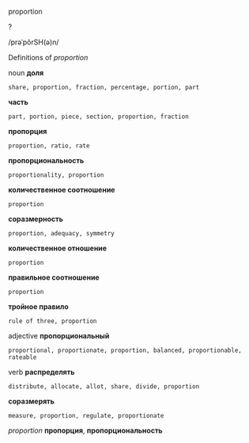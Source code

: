 proportion

?

/prəˈpôrSH(ə)n/

Definitions of _proportion_

noun
**доля**

    share, proportion, fraction, percentage, portion, part
**часть**

    part, portion, piece, section, proportion, fraction
**пропорция**

    proportion, ratio, rate
**пропорциональность**

    proportionality, proportion
**количественное соотношение**

    proportion
**соразмерность**

    proportion, adequacy, symmetry
**количественное отношение**

    proportion
**правильное соотношение**

    proportion
**тройное правило**

    rule of three, proportion

adjective
**пропорциональный**

    proportional, proportionate, proportion, balanced, proportionable, rateable

verb
**распределять**

    distribute, allocate, allot, share, divide, proportion
**соразмерять**

    measure, proportion, regulate, proportionate

_proportion_
**пропорция**, **пропорциональность**